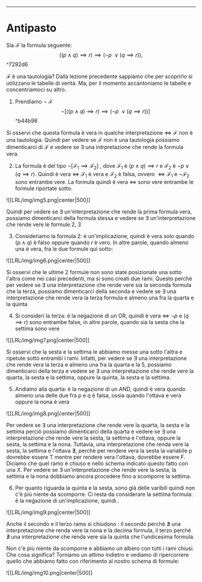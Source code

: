 ----
# Antipasto

Sia $\mathcal{F}$ la formula seguente:
$$((p \land q)\implies r)\implies(\lnot p \ \lor(q \implies r)), $$ ^7292d6

$\mathcal {F}$ è una tautologia? Dalla lezione precedente sappiamo che per scoprirlo si utilizzano le tabelle di verità. Ma, per il momento accantoniamo le tabelle e concentriamoci su altro.

1. Prendiamo $\lnot \ \mathcal F$ 
$$\lnot [((p \land q ) \implies r) \implies (\lnot p \ \lor (q \implies r))]$$ ^b44b98

Si osservi che questa formula è vera in qualche interpretazione $\iff$ $\mathcal F$ non è una tautologia. Quindi per vedere se $\mathcal F$ non è una tautologia possiamo dimenticarci di $\mathcal F$ e vedere se $\exists$ una intrpretazione che rende la formula vera.

2. La formula è del tipo $\lnot [\mathcal F_{1} \implies \mathcal F_2]$ , dove $\mathcal F_1$ è $(p \land q)\implies r$  e $\mathcal F_2$ è $\lnot p \lor (q \implies r).$ Quindi è vera $\iff$ $\mathcal F_1$ è vera e $\mathcal F_2$ è falsa, ovvero $\iff \mathcal F_1$ e $\lnot \mathcal F_2$ sono entrambe vere. La formula quindi è vera $\iff$ sono vere entrambe le formule riportate sotto.

![[LRL/img/img5.png|center|500]]

Quindi per vedere se $\exists$ un'interpretazione che rende la prima formula vera, possiamo dimenticarci della formula stessa e vedere se $\exists$ un'interpretazione che rende vere le formule 2, 3

3. Consideriamo la formula 2: è un'implicazione, quindi è vera solo quando $(p\land q)$ è falso oppure quando $r$ è vero. In altre parole, quando almeno una è vera, fra le due formule quì sotto:

![[LRL/img/img6.png|center|500]]

Si osservi che le ultime 2 formule non sono state posizionate una sotto l'altra come nei casi precedenti, ma si sono creati due rami. Questo perchè per vedere se $\exists$ una interpretazione che rende vere sia la seconda formula che la terza, possiamo dimenticarci della seconda e vedere se $\exists$ una interpretazione che rende vera la terza formula e almeno una fra la quarta e la quinta

4. Si consideri la terza: è la negazione di un OR, quindi è vera $\iff$ $\lnot p$ e $(q\implies r)$ sono entrambe false, in altre parole, quando sia la sesta che la settima sono vere

![[LRL/img/img7.png|center|500]]

Si osservi che la sesta e la settima le abbiamo messe una sotto l'altra e ripetute sotto entrambi i rami. Infatti, per vedere se $\exists$ una interpretazione che rende vera la terza e almeno una fra la quarta e la 5, possiamo dimenticarci della terza e vedere se $\exists$ una interpretazione che rende vere la quarta, la sesta e la settima, oppure la quinta, la sesta e la settima.

5. Andiamo alla quarta: è la negazione  di un AND, quindi è vera quando almeno una delle due fra p e q è falsa, ossia quando l'ottava e vera oppure la nona è vera

![[LRL/img/img8.png|center|500]]

Per vedere se $\exists$ una interpretazione che rende vere la quarta, la sesta e la settima perciò possiamo dimenticarci della quarta e vedere se $\exists$ una interpretazione che rende vere la sesta, la settima e l'ottava, oppure la sesta, la settima e la nona. Tuttavia, una interpretazione che renda vere la sesta, la settima e l'ottava $\nexists$, perchè per rendere vera la sesta la variabile p dovrebbe essere T mentre per rendere vera l'ottava, dovrebbe essere F. Diciamo che quel ramo è chiuso e nello schema indicato questo fatto con una X. Per vedere se $\exists$ un'interpretazione che rende vere la sesta, la settima e la nona dobbiamo ancora procedere fino a scomporre la settima.

6. Per quanto riguarda la quinta e la sesta, sono già delle varibili quindi non c'è più niente da scomporre. Ci resta da considerare la settima formula: è la negazione di un'implicazione, quindi..

![[LRL/img/img9.png|center|500]]

Anche il secondo e il terzo ramo si chiudono : il secondo perchè $\nexists$ una interpretazione che renda vere la nona e la decima formula, il terzo perchè $\nexists$ una interpretazione che renda vere sia la quinta che l'undicesima formula.

Non c'è più niente da scomporre e abbiamo un albero con tutti i rami chiusi. Che cosa significa? Torniamo un attimo indietro e vediamo di ripercorrere quello che abbiamo fatto con riferimento al nostro schema di formule:

![[LRL/img/img10.png|center|500]]


